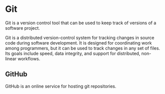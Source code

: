 # Git

Git is a version control tool that can be used to keep track of versions of a software project.

Git is a distributed version-control system for tracking changes in source code during software development. It is designed for coordinating work among programmers, but it can be used to track changes in any set of files. Its goals include speed, data integrity, and support for distributed, non-linear workflows.

## GitHub

GitHub is an online service for hosting git repositories.
